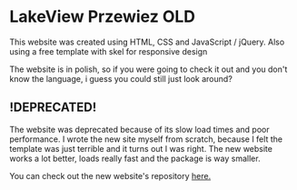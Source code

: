 # LakeView Przewiez OLD

This website was created using HTML, CSS and JavaScript / jQuery.
Also using a free template with skel for responsive design

The website is in polish, so if you were going to check it out and you don't know the language, i guess you could still just look around?

## !DEPRECATED!

The website was deprecated because of its slow load times and poor performance. I wrote the new site myself from scratch, because I felt the template was just terrible and it turns out I was right. The new website works a lot better, loads really fast and the package is way smaller.

You can check out the new website's repository [here.](https://github.com/Malcewicz/malcewicz.github.io)
